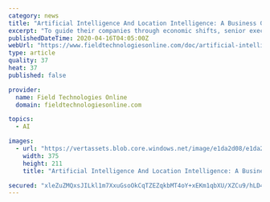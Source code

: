 ```yaml
---
category: news
title: "Artificial Intelligence And Location Intelligence: A Business Guide"
excerpt: "To guide their companies through economic shifts, senior executives must understand how technology supports business strategy. Today, that awareness includes artificial intelligence (AI). But without business context, AI will deliver limited value. Forward-thinking executives are discovering that a complementary technology can contextualize AI ..."
publishedDateTime: 2020-04-16T04:05:00Z
webUrl: "https://www.fieldtechnologiesonline.com/doc/artificial-intelligence-and-location-intelligence-a-business-guide-0001"
type: article
quality: 37
heat: 37
published: false

provider:
  name: Field Technologies Online
  domain: fieldtechnologiesonline.com

topics:
  - AI

images:
  - url: "https://vertassets.blob.core.windows.net/image/e1da2d08/e1da2d08-cb3c-4bcc-a359-a98e9d346bb4/375_250-istock_1145990155.jpg"
    width: 375
    height: 211
    title: "Artificial Intelligence And Location Intelligence: A Business Guide"

secured: "xleZuZMQxsJILkl1m7XxuGsoOkCqTZEZqkbMT4oY+xEKm1qbXU/XZCu9/hLD4ChOREpd17GrtJUcoVwOI5FzSHKQBA8U7Z5/pinyC1+6MitZIN6gv7YL5DDKdXENHMEWSFIGPrNv1/UNgnMTXlCA64VSABx9J7Jhsa683sjN+VHEXTui0fnj8liXlIwemKd9behB9vggDof0mrqu0kqIa53lPyumoPSMGS18jjnR+7nsPiMXLAg4JqeJWCYnYJFx1+lb2E7zlHXO4AnRZcCL0YPzT8VzSCH9ZEjqEkSdclWaBcyO0uX0ghMlO+F5woCJ;OEPkIWfRJsxUtUMB3RuAOg=="
---
```


